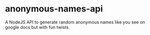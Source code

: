 # anonymous-names-api
A NodeJS API to generate random anonymous names like you see on google docs but with fun twists.

